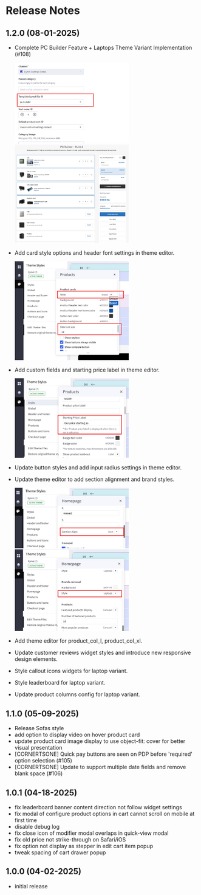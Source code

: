 # Release Notes

## 1.2.0 (08-01-2025)
- Complete PC Builder Feature + Laptops Theme Variant Implementation (#108)

  <img src="img/config-category-pc-builder-template.jpg" alt="config-category-pc-builder-template" style="max-width: 300px;" loading="lazy" />

  <img src="img/pc-builder-category-page.jpg" alt="pc-builder-category-page" style="max-width: 300px;" loading="lazy" />

- Add card style options and header font settings in theme editor.

  <img src="img/config-card-style-font-size.jpg" alt="config-card-style-font-size" style="max-width: 300px;" loading="lazy" />

- Add custom fields and starting price label in theme editor.

  <img src="img/config-starting-price-label.jpg" alt="config-starting-price-label" style="max-width: 300px;" loading="lazy" />

- Update button styles and add input radius settings in theme editor.
- Update theme editor to add section alignment and brand styles.

  <img src="img/config-section-align.jpg" alt="config-section-align" style="max-width: 300px;" loading="lazy" />

  <img src="img/config-brand-carousel-style.jpg" alt="config-brand-carousel-style" style="max-width: 300px;" loading="lazy" />

- Add theme editor for product_col_l, product_col_xl.
- Update customer reviews widget styles and introduce new responsive design elements.
- Style callout icons widgets for laptop variant.
- Style leaderboard for laptop variant.
- Update product columns config for laptop variant.

## 1.1.0 (05-09-2025)
- Release Sofas style
- add option to display video on hover product card
- update product card image display to use object-fit: cover for better visual presentation
- [CORNERTSONE] Quick pay buttons are seen on PDP before 'required' option selection (#105)
- [CORNERTSONE] Update to support multiple date fields and remove blank space (#106)

## 1.0.1 (04-18-2025)
- fix leaderboard banner content direction not follow widget settings
- fix modal of configure product options in cart cannot scroll on mobile at first time
- disable debug log
- fix close icon of modifier modal overlaps in quick-view modal
- fix old price not strike-through on Safari/iOS
- fix option not display as stepper in edit cart item popup
- tweak spacing of cart drawer popup

## 1.0.0 (04-02-2025)
- initial release
